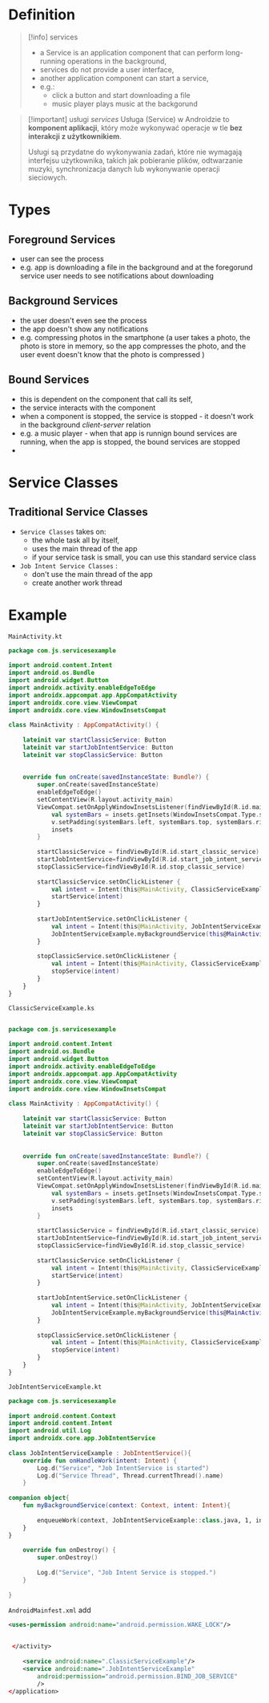 

# Definition
>[!info] services
>- a Service is  an application component that can perform long-running operations in the background,
>- services do not provide a user interface,
>- another application  component can start  a service,
>- e.g.:
>	- click a button and start downloading a file
>	- music player plays music at the backgorund


>[!important] usługi *services*
>Usługa (Service) w Androidzie to **komponent aplikacji**, który może wykonywać operacje w tle **bez interakcji z użytkownikiem**.
>
>Usługi są przydatne do wykonywania zadań, które nie wymagają interfejsu użytkownika, takich jak pobieranie plików, odtwarzanie muzyki, synchronizacja danych lub wykonywanie operacji sieciowych.



# Types
## Foreground  Services
- user can see the process
- e.g. app is downloading a file in the background and at the foregorund service user needs to see notifications about downloading


## Background Services
- the user doesn't even see the process
- the app doesn't show any notifications 
- e.g. compressing photos in the smartphone (a user takes a photo, the photo is store in memory, so the app compresses the photo, and the user event doesn't know that the photo is compressed )


## Bound Services
- this is dependent on the component that call its self,
- the service interacts with the component 
- when a component is stopped, the service is stopped - it doesn't work in the background *client-server* relation
- e.g. a music player - when that app is runnign bound services are running, when the app is stopped, the bound services are stopped
- 


# Service Classes
## Traditional Service Classes
- `Service Classes` takes  on:
	- the whole task  all by itself,
	- uses the main thread of the app
	- if your service task is small, you can use this standard service class
- `Job Intent Service Classes` :
	- don't use the main thread of the app
	- create another work thread


# Example
`MainActivity.kt`
```kotlin
package com.js.servicesexample  
  
import android.content.Intent  
import android.os.Bundle  
import android.widget.Button  
import androidx.activity.enableEdgeToEdge  
import androidx.appcompat.app.AppCompatActivity  
import androidx.core.view.ViewCompat  
import androidx.core.view.WindowInsetsCompat  
  
class MainActivity : AppCompatActivity() {  
  
    lateinit var startClassicService: Button  
    lateinit var startJobIntentService: Button  
    lateinit var stopClassicService: Button  
  
  
    override fun onCreate(savedInstanceState: Bundle?) {  
        super.onCreate(savedInstanceState)  
        enableEdgeToEdge()  
        setContentView(R.layout.activity_main)  
        ViewCompat.setOnApplyWindowInsetsListener(findViewById(R.id.main)) { v, insets ->  
            val systemBars = insets.getInsets(WindowInsetsCompat.Type.systemBars())  
            v.setPadding(systemBars.left, systemBars.top, systemBars.right, systemBars.bottom)  
            insets  
        }  
  
        startClassicService = findViewById(R.id.start_classic_service)  
        startJobIntentService=findViewById(R.id.start_job_intent_service)  
        stopClassicService=findViewById(R.id.stop_classic_service)  
  
        startClassicService.setOnClickListener {  
            val intent = Intent(this@MainActivity, ClassicServiceExample::class.java)  
            startService(intent)  
        }  
  
        startJobIntentService.setOnClickListener {  
            val intent = Intent(this@MainActivity, JobIntentServiceExample::class.java)  
            JobIntentServiceExample.myBackgroundService(this@MainActivity, intent)  
        }  
  
        stopClassicService.setOnClickListener {  
            val intent = Intent(this@MainActivity, ClassicServiceExample::class.java)  
            stopService(intent)  
        }  
    }  
}
```


`ClassicServiceExample.ks`
```kotlin

package com.js.servicesexample  
  
import android.content.Intent  
import android.os.Bundle  
import android.widget.Button  
import androidx.activity.enableEdgeToEdge  
import androidx.appcompat.app.AppCompatActivity  
import androidx.core.view.ViewCompat  
import androidx.core.view.WindowInsetsCompat  
  
class MainActivity : AppCompatActivity() {  
  
    lateinit var startClassicService: Button  
    lateinit var startJobIntentService: Button  
    lateinit var stopClassicService: Button  
  
  
    override fun onCreate(savedInstanceState: Bundle?) {  
        super.onCreate(savedInstanceState)  
        enableEdgeToEdge()  
        setContentView(R.layout.activity_main)  
        ViewCompat.setOnApplyWindowInsetsListener(findViewById(R.id.main)) { v, insets ->  
            val systemBars = insets.getInsets(WindowInsetsCompat.Type.systemBars())  
            v.setPadding(systemBars.left, systemBars.top, systemBars.right, systemBars.bottom)  
            insets  
        }  
  
        startClassicService = findViewById(R.id.start_classic_service)  
        startJobIntentService=findViewById(R.id.start_job_intent_service)  
        stopClassicService=findViewById(R.id.stop_classic_service)  
  
        startClassicService.setOnClickListener {  
            val intent = Intent(this@MainActivity, ClassicServiceExample::class.java)  
            startService(intent)  
        }  
  
        startJobIntentService.setOnClickListener {  
            val intent = Intent(this@MainActivity, JobIntentServiceExample::class.java)  
            JobIntentServiceExample.myBackgroundService(this@MainActivity, intent)  
        }  
  
        stopClassicService.setOnClickListener {  
            val intent = Intent(this@MainActivity, ClassicServiceExample::class.java)  
            stopService(intent)  
        }  
    }  
}

```



`JobIntentServiceExample.kt`
```kotlin
package com.js.servicesexample  
  
import android.content.Context  
import android.content.Intent  
import android.util.Log  
import androidx.core.app.JobIntentService  
  
class JobIntentServiceExample : JobIntentService(){  
    override fun onHandleWork(intent: Intent) {  
        Log.d("Service", "Job IntentService is started")  
        Log.d("Service Thread", Thread.currentThread().name)  
    }  
  
companion object{  
    fun myBackgroundService(context: Context, intent: Intent){  
  
        enqueueWork(context, JobIntentServiceExample::class.java, 1, intent)  
    }  
}  
  
    override fun onDestroy() {  
        super.onDestroy()  
  
        Log.d("Service", "Job Intent Service is stopped.")  
    }  
  
}
```



`AndroidMainfest.xml`
add
```xml
<uses-permission android:name="android.permission.WAKE_LOCK"/>


 </activity>  
 
    <service android:name=".ClassicServiceExample"/>  
    <service android:name=".JobIntentServiceExample"  
        android:permission="android.permission.BIND_JOB_SERVICE"  
        />  
</application>

```


















































